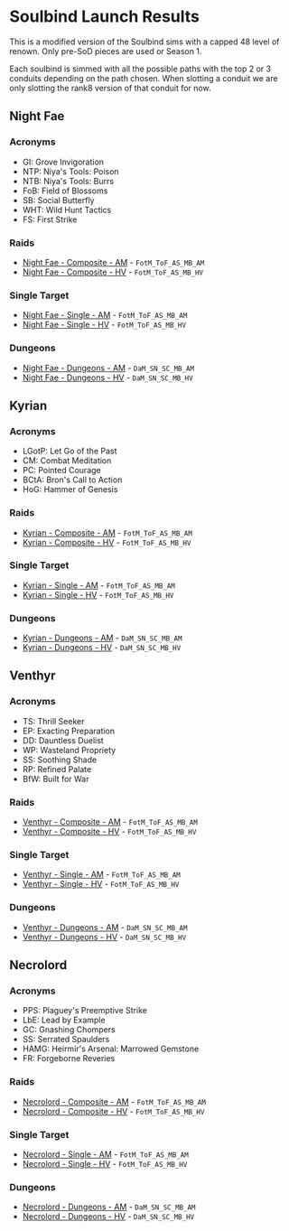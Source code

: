 # Soulbind Launch Results
This is a modified version of the Soulbind sims with a capped 48 level of renown. Only pre-SoD pieces are used or Season 1.

Each soulbind is simmed with all the possible paths with the top 2 or 3 conduits depending on the path chosen. When slotting a conduit we are only slotting the rank8 version of that conduit for now.

## Night Fae
### Acronyms
- GI: Grove Invigoration
- NTP: Niya's Tools: Poison
- NTB: Niya's Tools: Burrs
- FoB: Field of Blossoms
- SB: Social Butterfly
- WHT: Wild Hunt Tactics
- FS: First Strike
### Raids
- [Night Fae - Composite - AM](results/Results_Composite_am_night_fae.md) - `FotM_ToF_AS_MB_AM`
- [Night Fae - Composite - HV](results/Results_Composite_hv_night_fae.md) - `FotM_ToF_AS_MB_HV`

### Single Target
- [Night Fae - Single - AM](results/Results_Single_am_night_fae.md) - `FotM_ToF_AS_MB_AM`
- [Night Fae - Single - HV](results/Results_Single_hv_night_fae.md) - `FotM_ToF_AS_MB_HV`

### Dungeons
- [Night Fae - Dungeons - AM](results/Results_Dungeons_am_night_fae.md) - `DaM_SN_SC_MB_AM`
- [Night Fae - Dungeons - HV](results/Results_Dungeons_hv_night_fae.md) - `DaM_SN_SC_MB_HV`

## Kyrian
### Acronyms
- LGotP: Let Go of the Past
- CM: Combat Meditation
- PC: Pointed Courage
- BCtA: Bron's Call to Action
- HoG: Hammer of Genesis
### Raids
- [Kyrian - Composite - AM](results/Results_Composite_am_kyrian.md) - `FotM_ToF_AS_MB_AM`
- [Kyrian - Composite - HV](results/Results_Composite_hv_kyrian.md) - `FotM_ToF_AS_MB_HV`

### Single Target
- [Kyrian - Single - AM](results/Results_Single_am_kyrian.md) - `FotM_ToF_AS_MB_AM`
- [Kyrian - Single - HV](results/Results_Single_hv_kyrian.md) - `FotM_ToF_AS_MB_HV`

### Dungeons
- [Kyrian - Dungeons - AM](results/Results_Dungeons_am_kyrian.md) - `DaM_SN_SC_MB_AM`
- [Kyrian - Dungeons - HV](results/Results_Dungeons_hv_kyrian.md) - `DaM_SN_SC_MB_HV`

## Venthyr
### Acronyms
- TS: Thrill Seeker
- EP: Exacting Preparation
- DD: Dauntless Duelist
- WP: Wasteland Propriety
- SS: Soothing Shade
- RP: Refined Palate
- BfW: Built for War
### Raids
- [Venthyr - Composite - AM](results/Results_Composite_am_venthyr.md) - `FotM_ToF_AS_MB_AM`
- [Venthyr - Composite - HV](results/Results_Composite_hv_venthyr.md) - `FotM_ToF_AS_MB_HV`

### Single Target
- [Venthyr - Single - AM](results/Results_Single_am_venthyr.md) - `FotM_ToF_AS_MB_AM`
- [Venthyr - Single - HV](results/Results_Single_hv_venthyr.md) - `FotM_ToF_AS_MB_HV`

### Dungeons
- [Venthyr - Dungeons - AM](results/Results_Dungeons_am_venthyr.md) - `DaM_SN_SC_MB_AM`
- [Venthyr - Dungeons - HV](results/Results_Dungeons_hv_venthyr.md) - `DaM_SN_SC_MB_HV`

## Necrolord
### Acronyms
- PPS: Plaguey's Preemptive Strike
- LbE: Lead by Example
- GC: Gnashing Chompers
- SS: Serrated Spaulders
- HAMG: Heirmir's Arsenal: Marrowed Gemstone
- FR: Forgeborne Reveries
### Raids
- [Necrolord - Composite - AM](results/Results_Composite_am_necrolord.md) - `FotM_ToF_AS_MB_AM`
- [Necrolord - Composite - HV](results/Results_Composite_hv_necrolord.md) - `FotM_ToF_AS_MB_HV`

### Single Target
- [Necrolord - Single - AM](results/Results_Single_am_necrolord.md) - `FotM_ToF_AS_MB_AM`
- [Necrolord - Single - HV](results/Results_Single_hv_necrolord.md) - `FotM_ToF_AS_MB_HV`

### Dungeons
- [Necrolord - Dungeons - AM](results/Results_Dungeons_am_necrolord.md) - `DaM_SN_SC_MB_AM`
- [Necrolord - Dungeons - HV](results/Results_Dungeons_hv_necrolord.md) - `DaM_SN_SC_MB_HV`